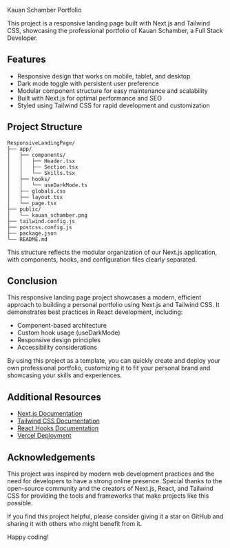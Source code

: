 Kauan Schamber Portfolio

This project is a responsive landing page built with Next.js and Tailwind CSS, showcasing the professional portfolio of Kauan Schamber, a Full Stack Developer.

## Features

- Responsive design that works on mobile, tablet, and desktop
- Dark mode toggle with persistent user preference
- Modular component structure for easy maintenance and scalability
- Built with Next.js for optimal performance and SEO
- Styled using Tailwind CSS for rapid development and customization

## Project Structure

```
ResponsiveLandingPage/
├── app/
│   ├── components/
│   │   ├── Header.tsx
│   │   ├── Section.tsx
│   │   └── Skills.tsx
│   ├── hooks/
│   │   └── useDarkMode.ts
│   ├── globals.css
│   ├── layout.tsx
│   └── page.tsx
├── public/
│   └── kauan_schamber.png
├── tailwind.config.js
├── postcss.config.js
├── package.json
└── README.md
```

This structure reflects the modular organization of our Next.js application, with components, hooks, and configuration files clearly separated.

## Conclusion

This responsive landing page project showcases a modern, efficient approach to building a personal portfolio using Next.js and Tailwind CSS. It demonstrates best practices in React development, including:

- Component-based architecture
- Custom hook usage (useDarkMode)
- Responsive design principles
- Accessibility considerations

By using this project as a template, you can quickly create and deploy your own professional portfolio, customizing it to fit your personal brand and showcasing your skills and experiences.

## Additional Resources

- [Next.js Documentation](https://nextjs.org/docs)
- [Tailwind CSS Documentation](https://tailwindcss.com/docs)
- [React Hooks Documentation](https://reactjs.org/docs/hooks-intro.html)
- [Vercel Deployment](https://vercel.com/docs/concepts/deployments/overview)

## Acknowledgements

This project was inspired by modern web development practices and the need for developers to have a strong online presence. Special thanks to the open-source community and the creators of Next.js, React, and Tailwind CSS for providing the tools and frameworks that make projects like this possible.

If you find this project helpful, please consider giving it a star on GitHub and sharing it with others who might benefit from it.

Happy coding!

